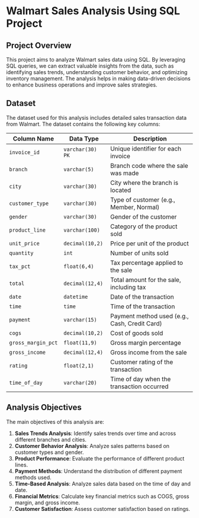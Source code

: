 # Walmart Sales Analysis Using SQL Project

## Project Overview
This project aims to analyze Walmart sales data using SQL. By leveraging SQL queries, we can extract valuable insights from the data, such as identifying sales trends, understanding customer behavior, and optimizing inventory management. The analysis helps in making data-driven decisions to enhance business operations and improve sales strategies.

## Dataset

The dataset used for this analysis includes detailed sales transaction data from Walmart. The dataset contains the following key columns:

| Column Name         | Data Type         | Description                                   |
|---------------------|-------------------|-----------------------------------------------|
| `invoice_id`        | `varchar(30) PK`  | Unique identifier for each invoice            |
| `branch`            | `varchar(5)`      | Branch code where the sale was made           |
| `city`              | `varchar(30)`     | City where the branch is located              |
| `customer_type`     | `varchar(30)`     | Type of customer (e.g., Member, Normal)       |
| `gender`            | `varchar(30)`     | Gender of the customer                        |
| `product_line`      | `varchar(100)`    | Category of the product sold                  |
| `unit_price`        | `decimal(10,2)`   | Price per unit of the product                 |
| `quantity`          | `int`             | Number of units sold                          |
| `tax_pct`           | `float(6,4)`      | Tax percentage applied to the sale            |
| `total`             | `decimal(12,4)`   | Total amount for the sale, including tax      |
| `date`              | `datetime`        | Date of the transaction                       |
| `time`              | `time`            | Time of the transaction                       |
| `payment`           | `varchar(15)`     | Payment method used (e.g., Cash, Credit Card) |
| `cogs`              | `decimal(10,2)`   | Cost of goods sold                            |
| `gross_margin_pct`  | `float(11,9)`     | Gross margin percentage                       |
| `gross_income`      | `decimal(12,4)`   | Gross income from the sale                    |
| `rating`            | `float(2,1)`      | Customer rating of the transaction            |
| `time_of_day`       | `varchar(20)`     | Time of day when the transaction occurred     |


## Analysis Objectives

The main objectives of this analysis are:

1. **Sales Trends Analysis**: Identify sales trends over time and across different branches and cities.
2. **Customer Behavior Analysis**: Analyze sales patterns based on customer types and gender.
3. **Product Performance**: Evaluate the performance of different product lines.
4. **Payment Methods**: Understand the distribution of different payment methods used.
5. **Time-Based Analysis**: Analyze sales data based on the time of day and date.
6. **Financial Metrics**: Calculate key financial metrics such as COGS, gross margin, and gross income.
7. **Customer Satisfaction**: Assess customer satisfaction based on ratings.

